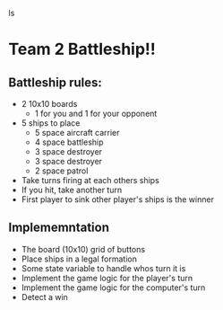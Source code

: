 
ls
# Team 2 Battleship!!

## Battleship rules:

- 2 10x10 boards
  - 1 for you and 1 for your opponent
- 5 ships to place
  - 5 space aircraft carrier
  - 4 space battleship
  - 3 space destroyer
  - 3 space destroyer
  - 2 space patrol
- Take turns firing at each others ships
- If you hit, take another turn
- First player to sink other player's ships is the winner


## Implememntation
- The board (10x10) grid of buttons
- Place ships in a legal formation
- Some state variable to handle whos turn it is
- Implement the game logic for the player's turn
- Implement the game logic for the computer's turn
- Detect a win
